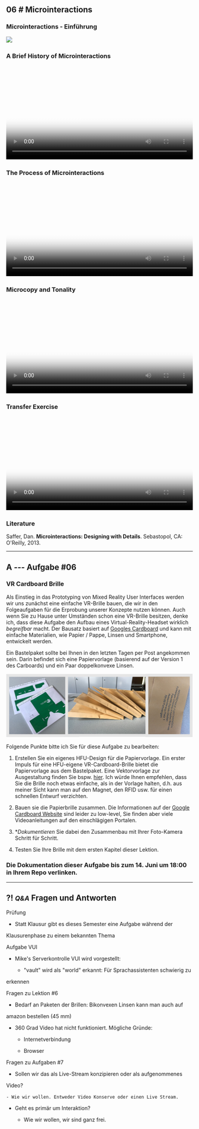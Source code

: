 ## **06 _#_** Microinteractions

### Microinteractions - Einführung
<a href="https://lehre.gabriel-rausch.de/HFU/IFD_SoSe20/Mono-Stereoscopic-Video-Viewer/#https://lehre.gabriel-rausch.de/HFU/IFD_SoSe20/L06/L06_01_Microinteractions_Einfuehrung" target="_bank">
<img src="https://lehre.gabriel-rausch.de/HFU/IFD_SoSe20/L06/L06_01_Microinteractions_Einfuehrung.jpg">
</a>

### A Brief History of Microinteractions
<video controls width="100%" poster="https://lehre.gabriel-rausch.de/HFU/IFD_SoSe20/L06/L06_02_History_of_Microinteractions.png"> 
    <source src="https://lehre.gabriel-rausch.de/HFU/IFD_SoSe20/L06/L06_02_History_of_Microinteractions.mp4" type="video/mp4"> 
    <a href="https://lehre.gabriel-rausch.de/HFU/IFD_SoSe20/L06/L06_02_History_of_Microinteractions.mp4">Zum Video</a>
</video>

### The Process of Microinteractions
<video controls width="100%" poster="https://lehre.gabriel-rausch.de/HFU/IFD_SoSe20/L06/L06_03_Process_of_Microinteractions.png"> 
    <source src="https://lehre.gabriel-rausch.de/HFU/IFD_SoSe20/L06/L06_03_Process_of_Microinteractions.mp4" type="video/mp4"> 
    <a href="https://lehre.gabriel-rausch.de/HFU/IFD_SoSe20/L06/L06_03_Process_of_Microinteractions.mp4">Zum Video</a>
</video>

### Microcopy and Tonality
<video controls width="100%" poster="https://lehre.gabriel-rausch.de/HFU/IFD_SoSe20/L06/L06_04_Microcopy_and_Tonality.png"> 
    <source src="https://lehre.gabriel-rausch.de/HFU/IFD_SoSe20/L06/L06_04_Microcopy_and_Tonality.mp4" type="video/mp4"> 
    <a href="https://lehre.gabriel-rausch.de/HFU/IFD_SoSe20/L06/L06_04_Microcopy_and_Tonality.mp4">Zum Video</a>
</video>

### Transfer Exercise
<video controls width="100%" poster="https://lehre.gabriel-rausch.de/HFU/IFD_SoSe20/L06/L06_05_Exercise.png"> 
    <source src="https://lehre.gabriel-rausch.de/HFU/IFD_SoSe20/L06/L06_05_Exercise.mp4" type="video/mp4"> 
    <a href="https://lehre.gabriel-rausch.de/HFU/IFD_SoSe20/L06/L06_05_Exercise.mp4">Zum Video</a>
</video>



### Literature

Saffer, Dan. **Microinteractions: Designing with Details**. Sebastopol, CA: O'Reilly, 2013.


---


## **A _---_** Aufgabe #06
### VR Cardboard Brille

Als Einstieg in das Prototyping von Mixed Reality User Interfaces werden wir uns zunächst eine einfache VR-Brille bauen, die wir in den Folgeaufgaben für die Erprobung unserer Konzepte nutzen können. Auch wenn Sie zu Hause unter Umständen schon eine VR-Brille besitzen, denke ich, dass diese Aufgabe den Aufbau eines Virtual-Reality-Headset wirklich _begreifbar_ macht.
Der Bausatz basiert auf [Googles Cardboard](https://developers.google.com/cardboard/) und kann mit einfache Materialien, wie Papier / Pappe, Linsen und Smartphone, entwickelt werden.

Ein Bastelpaket sollte bei Ihnen in den letzten Tagen per Post angekommen sein. Darin befindet sich eine Papiervorlage (basierend auf der Version 1 des Carboards) und ein Paar doppelkonvexe Linsen.

![VR Cardboard Kit](vr-cardboard_bastelkit.jpg)

Folgende Punkte bitte ich Sie für diese Aufgabe zu bearbeiten:

1. Erstellen Sie ein eigenes HFU-Design für die Papiervorlage. Ein erster Impuls für eine HFU-eigene VR-Cardboard-Brille bietet die Papiervorlage aus dem Bastelpaket. Eine Vektorvorlage zur Ausgestaltung finden Sie bspw. [hier](https://manualdomundo.uol.com.br/wp-content/uploads/Scissor-cut_template.pdf). Ich würde Ihnen empfehlen, dass Sie die Brille noch etwas einfache, als in der Vorlage halten, d.h. aus meiner Sicht kann man auf den Magnet, den RFID usw. für einen schnellen Entwurf verzichten.

2. Bauen sie die Papierbrille zusammen. Die Informationen auf der [Google Cardboard Website](https://arvr.google.com/intl/de_de/cardboard/manufacturers/) sind leider zu low-level, Sie finden aber viele Videoanleitungen auf den einschlägigen Portalen. 

3. **Dokumentieren* Sie dabei den Zusammenbau mit Ihrer Foto-Kamera Schritt für Schritt.

3. Testen Sie Ihre Brille mit dem ersten Kapitel dieser Lektion.


### Die Dokumentation dieser Aufgabe bis zum 14. Juni um 18:00 in Ihrem Repo verlinken.


---


## **?! _<small>Q&A</small>_** Fragen und Antworten

Prüfung

- Statt Klausur gibt es dieses Semester eine Aufgabe während der

Klausurenphase zu einem bekannten Thema

Aufgabe VUI

- Mike's Serverkontrolle VUI wird vorgestellt:

    - "vault" wird als "world" erkannt: Für Sprachassistenten schwierig zu

erkennen

Fragen zu Lektion #6

- Bedarf an Paketen der Brillen: Bikonvexen Linsen kann man auch auf

amazon bestellen (45 mm)

- 360 Grad Video hat nicht funktioniert. Mögliche Gründe:

    - Internetverbindung

    - Browser

Fragen zu Aufgaben #7

- Sollen wir das als Live-Stream konzipieren oder als aufgenommenes

Video?

    - Wie wir wollen. Entweder Video Konserve oder einen Live Stream.

- Geht es primär um Interaktion?

    - Wie wir wollen, wir sind ganz frei.